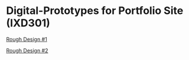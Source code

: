 # Digital-Prototypes for Portfolio Site (IXD301)

<a href="https://htmlpreview.github.io/?https://github.com/marksleator/Digital-Prototypes/blob/master/index.html">Rough Design #1</a>

<a href="https://htmlpreview.github.io/?https://github.com/marksleator/Digital-Prototypes/blob/master/6.%20Digital%20Prototype%20%232/Skeleton-2.0.4/index.html">Rough Design #2</a>

